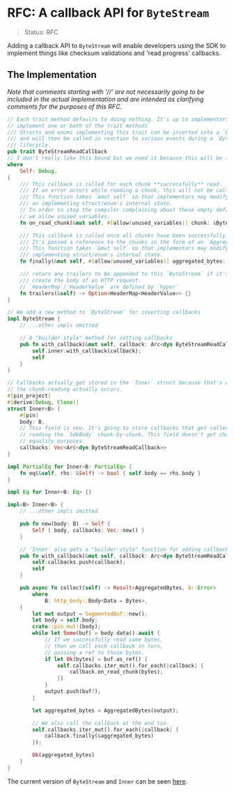 RFC: A callback API for `ByteStream`
====================================

> Status: RFC

Adding a callback API to `ByteStream` will enable developers using the SDK to implement things like checksum validations and 'read progress' callbacks.

## The Implementation

*Note that comments starting with '//' are not necessarily going to be included in the actual implementation and are intended as clarifying comments for the purposes of this RFC.*

```rust
// Each trait method defaults to doing nothing. It's up to implementors to
// implement one or both of the trait methods
/// Structs and enums implementing this trait can be inserted into a `ByteStream`,
/// and will then be called in reaction to various events during a `ByteStream`'s
/// lifecycle.
pub trait ByteStreamReadCallback
// I don't really like this bound but we need it because this will be inserted into an `Inner`
where
    Self: Debug,
{
    /// This callback is called for each chunk **successfully** read.
    /// If an error occurs while reading a chunk, this will not be called.
    /// This function takes `&mut self` so that implementors may modify
    /// an implementing struct/enum's internal state.
    // In order to stop the compiler complaining about these empty default impls,
    // we allow unused variables.
    fn on_read_chunk(&mut self, #[allow(unused_variables)] chunk: &Bytes) {}

    /// This callback is called once all chunks have been successfully read.
    /// It's passed a reference to the chunks in the form of an `AggregatedBytes`.
    /// This function takes `&mut self` so that implementors may modify an
    /// implementing struct/enum's internal state.
    fn finally(&mut self, #[allow(unused_variables)] aggregated_bytes: &AggregatedBytes) {}

    /// return any trailers to be appended to this `ByteStream` if it's used to
    /// create the body of an HTTP request.
    // `HeaderMap`/`HeaderValue` are defined by `hyper`
    fn trailers(&self) -> Option<HeaderMap<HeaderValue>> {}
}

// We add a new method to `ByteStream` for inserting callbacks
impl ByteStream {
    // ...other impls omitted

    // A "builder-style" method for setting callbacks
    pub fn with_callback(&mut self, callback: Arc<dyn ByteStreamReadCallback>) -> &mut Self {
        self.inner.with_callback(callback);
        self
    }
}

// Callbacks actually get stored in the `Inner` struct because that's where
// the chunk-reading actually occurs.
#[pin_project]
#[derive(Debug, Clone)]
struct Inner<B> {
    #[pin]
    body: B,
    // This field is new. It's going to store callbacks that get called when we're
    // reading the `SdkBody` chunk-by-chunk. This field doesn't get checked for
    // equality purposes.
    callbacks: Vec<Arc<dyn ByteStreamReadCallback>>
}

impl PartialEq for Inner<B: PartialEq> {
    fn eq(&self, rhs: &Self) -> bool { self.body == rhs.body }
}

impl Eq for Inner<B: Eq> {}

impl<B> Inner<B> {
    // ...other impls omitted

    pub fn new(body: B) -> Self {
        Self { body, callbacks: Vec::new() }
    }

    // `Inner` also gets a "builder-style" function for adding callbacks
    pub fn with_callback(&mut self, callback: Arc<dyn ByteStreamReadCallback>) -> &mut self {
        self.callbacks.push(callback);
        self
    }

    pub async fn collect(self) -> Result<AggregatedBytes, B::Error>
        where
            B: http_body::Body<Data = Bytes>,
    {
        let mut output = SegmentedBuf::new();
        let body = self.body;
        crate::pin_mut!(body);
        while let Some(buf) = body.data().await {
            // If we successfully read some bytes,
            // then we call each callback in turn,
            // passing a ref to those bytes.
            if let Ok(bytes) = buf.as_ref() {
                self.callbacks.iter_mut().for_each(|callback| {
                    callback.on_read_chunk(bytes);
                })
            }
            output.push(buf?);
        }

        let aggregated_bytes = AggregatedBytes(output);

        // We also call the callback at the end too.
        self.callbacks.iter_mut().for_each(|callback| {
            callback.finally(&aggregated_bytes)
        });

        Ok(aggregated_bytes)
    }
}
```

The current version of `ByteStream` and `Inner` can be seen [here][ByteStream impls].

[ByteStream impls]: https://github.com/awslabs/smithy-rs/blob/f76bc159bf16510a0873f5fba691cb05816f4192/rust-runtime/aws-smithy-http/src/byte_stream.rs#L205
